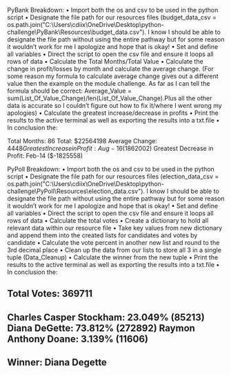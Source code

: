 PyBank Breakdown:
•	Import both the os and csv to be used in the python script
•	Designate the file path for our resources files (budget_data_csv = os.path.join("C:\\Users\\cdiix\\OneDrive\\Desktop\\python-challenge\\PyBank\\Resources\\budget_data.csv"). I know I should be able to designate the file path without using the entire pathway but for some reason it wouldn’t work for me I apologize and hope that is okay!
•	Set and define all variables
•	Direct the script to open the csv file and ensure it loops all rows of data
•	Calculate the Total Months/Total Value
•	Calculate the change in profit/losses by month and calculate the average change. (For some reason my formula to calculate average change gives out a different value then the example on the module challenge. As far as I can tell the formula should be correct: Average_Value = sum(List_Of_Value_Change)/len(List_Of_Value_Change).Plus all the other data is accurate so I couldn’t figure out how to fix it/where I went wrong my apologies)
•	Calculate the greatest increase/decrease in profits
•	Print the results to the active terminal as well as exporting the results into a txt.file
•	In conclusion the:
  	     
Total Months: 86
Total: $22564198
Average Change: $4448
Greatest Increase in Profit: Aug-16 ($1862002)
Greatest Decrease in Profit: Feb-14 ($-1825558)

PyPoll Breakdown:
•	Import both the os and csv to be used in the python script
•	Designate the file path for our resources files (election_data_csv = os.path.join("C:\\Users\\cdiix\\OneDrive\\Desktop\\python-challenge\\PyPoll\\Resources\\election_data.csv"). I know I should be able to designate the file path without using the entire pathway but for some reason it wouldn’t work for me I apologize and hope that is okay!
•	Set and define all variables
•	Direct the script to open the csv file and ensure it loops all rows of data
•	Calculate the total votes
•	Create a dictionary to hold all relevant data within our resource file
•	Take key values from new dictionary and append them into the created lists for candidates and votes by candidate
•	Calculate the vote percent in another new list and round to the 3rd decimal place
•	Clean up the data from our lists to store all 3 in a single tuple (Data_Cleanup)
•	Calculate the winner from the new tuple
•	Print the results to the active terminal as well as exporting the results into a txt.file
•	In conclusion the:

Total Votes: 369711
-------------------------------
Charles Casper Stockham: 23.049% (85213)
Diana DeGette: 73.812% (272892)
Raymon Anthony Doane: 3.139% (11606)
------------------------------- 
Winner: Diana Degette
-------------------------------
